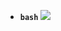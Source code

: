 - **`bash`** [![](https://img.shields.io/static/v1?label=official&message=site)](https://www.gnu.org/software/bash/manual/bash.html)